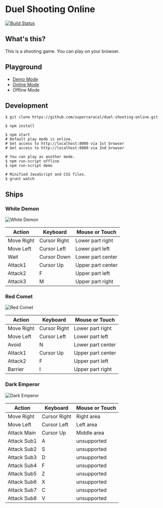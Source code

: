 # Duel Shooting Online

[![Build Status](https://travis-ci.org/supercaracal/duel-shooting-online.svg?branch=master)](https://travis-ci.org/supercaracal/duel-shooting-online)

## What's this?

This is a shooting game. You can play on your browser.

## Playground

* [Demo Mode](http://supercaracal.github.io/duel-shooting-online/)
* [Online Mode](http://duel-shooting-online.azurewebsites.net/)
* Offline Mode

## Development

```
$ git clone https://github.com/supercaracal/duel-shooting-online.git
```

```
$ npm install
```

```
$ npm start
# Default play mode is online.
# Get access to http://localhost:8080 via 1st browser
# Get access to http://localhost:8080 via 2nd browser

# You can play as another mode.
$ npm run-script offline
$ npm run-script demo
```

```
# Minified JavaScript and CSS files.
$ grunt watch
```

## Ships

### White Demon

![White Demon](https://github.com/supercaracal/duelshooting_online/raw/master/assets/images/white-demon.gif)

| Action     | Keyboard     | Mouse or Touch    |
|------------|--------------|-------------------|
| Move Right | Cursor Right | Lower part right  |
| Move Left  | Cursor Left  | Lower part left   |
| Wait       | Cursor Down  | Lower part center |
| Attack1    | Cursor Up    | Upper part center |
| Attack2    | F            | Upper part left   |
| Attack3    | M            | Upper part right  |

### Red Comet

![Red Comet](https://github.com/supercaracal/duelshooting_online/raw/master/assets/images/red-comet.gif)

| Action     | Keyboard     | Mouse or Touch    |
|------------|--------------|-------------------|
| Move Right | Cursor Right | Lower part right  |
| Move Left  | Cursor Left  | Lower part left   |
| Avoid      | N            | Lower part center |
| Attack1    | Cursor Up    | Upper part center |
| Attack2    | F            | Upper part left   |
| Barrier    | I            | Upper part right  |

### Dark Emperor

![Dark Emperor](https://github.com/supercaracal/duelshooting_online/raw/master/assets/images/dark-emperor.gif)

| Action      | Keyboard     | Mouse or Touch    |
|-------------|--------------|-------------------|
| Move Right  | Cursor Right | Right area        |
| Move Left   | Cursor Left  | Left area         |
| Attack Main | Cursor Up    | Middle area       |
| Attack Sub1 | A            | unsupported       |
| Attack Sub2 | S            | unsupported       |
| Attack Sub3 | D            | unsupported       |
| Attack Sub4 | F            | unsupported       |
| Attack Sub5 | Z            | unsupported       |
| Attack Sub6 | X            | unsupported       |
| Attack Sub7 | C            | unsupported       |
| Attack Sub8 | V            | unsupported       |
